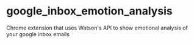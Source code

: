 # google_inbox_emotion_analysis
Chrome extension that uses Watson's API to show emotional analysis of your google inbox emails
